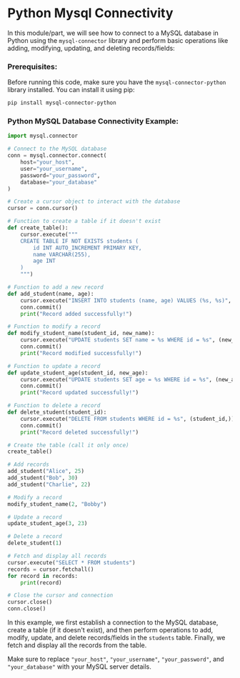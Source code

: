 # Python Mysql Connectivity
In this module/part, we will see how to connect to a MySQL database in Python using the `mysql-connector` library and perform basic operations like adding, modifying, updating, and deleting records/fields:

### Prerequisites:

Before running this code, make sure you have the `mysql-connector-python` library installed. You can install it using pip:

```bash
pip install mysql-connector-python
```

### Python MySQL Database Connectivity Example:

```python
import mysql.connector

# Connect to the MySQL database
conn = mysql.connector.connect(
    host="your_host",
    user="your_username",
    password="your_password",
    database="your_database"
)

# Create a cursor object to interact with the database
cursor = conn.cursor()

# Function to create a table if it doesn't exist
def create_table():
    cursor.execute("""
    CREATE TABLE IF NOT EXISTS students (
        id INT AUTO_INCREMENT PRIMARY KEY,
        name VARCHAR(255),
        age INT
    )
    """)

# Function to add a new record
def add_student(name, age):
    cursor.execute("INSERT INTO students (name, age) VALUES (%s, %s)", (name, age))
    conn.commit()
    print("Record added successfully!")

# Function to modify a record
def modify_student_name(student_id, new_name):
    cursor.execute("UPDATE students SET name = %s WHERE id = %s", (new_name, student_id))
    conn.commit()
    print("Record modified successfully!")

# Function to update a record
def update_student_age(student_id, new_age):
    cursor.execute("UPDATE students SET age = %s WHERE id = %s", (new_age, student_id))
    conn.commit()
    print("Record updated successfully!")

# Function to delete a record
def delete_student(student_id):
    cursor.execute("DELETE FROM students WHERE id = %s", (student_id,))
    conn.commit()
    print("Record deleted successfully!")

# Create the table (call it only once)
create_table()

# Add records
add_student("Alice", 25)
add_student("Bob", 30)
add_student("Charlie", 22)

# Modify a record
modify_student_name(2, "Bobby")

# Update a record
update_student_age(3, 23)

# Delete a record
delete_student(1)

# Fetch and display all records
cursor.execute("SELECT * FROM students")
records = cursor.fetchall()
for record in records:
    print(record)

# Close the cursor and connection
cursor.close()
conn.close()
```

In this example, we first establish a connection to the MySQL database, create a table (if it doesn't exist), and then perform operations to add, modify, update, and delete records/fields in the `students` table. Finally, we fetch and display all the records from the table.

Make sure to replace `"your_host"`, `"your_username"`, `"your_password"`, and `"your_database"` with your MySQL server details.
